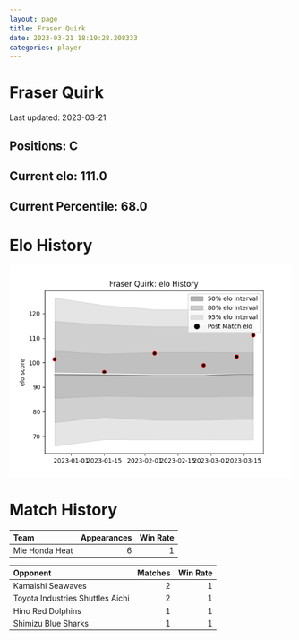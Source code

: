 ```yaml
---  
layout: page  
title: Fraser Quirk  
date: 2023-03-21 18:19:28.208333  
categories: player  
---
```

# Fraser Quirk


Last updated: 2023-03-21
## Positions: C

## Current elo: 111.0

## Current Percentile: 68.0

# Elo History


![elo history](history_FraserQuirk.png)
# Match History


| Team           |   Appearances |   Win Rate |
|:---------------|--------------:|-----------:|
| Mie Honda Heat |             6 |          1 |

| Opponent                         |   Matches |   Win Rate |
|:---------------------------------|----------:|-----------:|
| Kamaishi Seawaves                |         2 |          1 |
| Toyota Industries Shuttles Aichi |         2 |          1 |
| Hino Red Dolphins                |         1 |          1 |
| Shimizu Blue Sharks              |         1 |          1 |